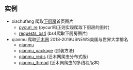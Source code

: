 ## 实例
- xiachufang 爬取[下厨房](http://www.xiachufang.com/)首页图片
  - [pycurl_re](https://github.com/Zahirgeek/learning_python/blob/master/1000phone/Spider/day02/code/xiachufang/pycurl_re.py) (pycurl和正则实现爬取下厨房的图片)
  - [requests_bs4](https://github.com/Zahirgeek/learning_python/blob/master/1000phone/Spider/day02/code/xiachufang/requests_bs4.py) (bs4爬取下厨房图片)
- qianmu 爬取[迁木网](http://www.qianmu.org/2018USNEWS%E4%B8%96%E7%95%8C%E5%A4%A7%E5%AD%A6%E6%8E%92%E5%90%8D) 2018-2019USNEWS美国与世界大学排名
  - [qianmu](https://github.com/Zahirgeek/learning_python/blob/master/1000phone/Spider/day02/code/qianmu/qianmu.py) 
  - [qianmu_package](https://github.com/Zahirgeek/learning_python/blob/master/1000phone/Spider/day02/code/qianmu/qianmu_package.py) (封装方法)
  - [qianmu_redis](https://github.com/Zahirgeek/learning_python/blob/master/1000phone/Spider/day02/code/qianmu/qianmu_redis.py) (迁木网爬虫分布式版)
  - [qianmu_thread](https://github.com/Zahirgeek/learning_python/blob/master/1000phone/Spider/day02/code/qianmu/qianmu_thread.py) (迁木网爬虫的多线程版本)
